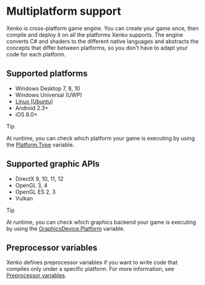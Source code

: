 # Multiplatform support

Xenko is cross-platform game engine. You can create your game once, then compile and deploy it on all the platforms Xenko supports. The engine converts C# and shaders to the different native languages and abstracts the concepts that differ between platforms, so you don't have to adapt your code for each  platform.

## Supported platforms

- Windows Desktop 7, 8, 10
- Windows Universal (UWP)
- [Linux (Ubuntu)](linux/index.md)
- Android 2.3+
- iOS 8.0+

> [!TIP]
> At runtime, you can check which platform your game is executing by using the [Platform.Type](xref:SiliconStudio.Core.Platform.Type) variable.

## Supported graphic APIs

- DirectX 9, 10, 11, 12
- OpenGL 3, 4
- OpenGL ES 2, 3
- Vulkan

> [!TIP]
> At runtime, you can check which graphics backend your game is executing by using the [GraphicsDevice.Platform](xref:SiliconStudio.Xenko.Graphics.GraphicsDevice.Platform) variable.

## Preprocessor variables

Xenko defines preprocessor variables if you want to write code that compiles only under a specific platform. For more information, see [Preprocessor variables](../scripts/preprocessor-variables.md).